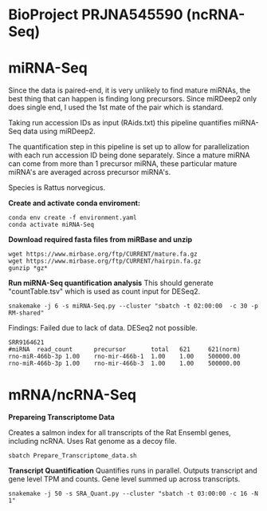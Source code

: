 # BioProject PRJNA545590 (ncRNA-Seq)

# miRNA-Seq 
Since the data is paired-end, it is very unlikely to find mature miRNAs, the best thing that can happen is finding long precursors. Since miRDeep2 only does single end, I used the 1st mate of the pair which is standard.

Taking run accession IDs as input (RAids.txt) this pipeline quantifies miRNA-Seq data using miRDeep2.

The quantification step in this pipeline is set up to allow for parallelization with each run accession ID being done separately. Since a mature miRNA can come from more than 1 precursor miRNA, these particular mature miRNA's are averaged across precursor miRNA's. 

Species is Rattus norvegicus.


**Create and activate conda enviroment:**
```
conda env create -f environment.yaml
conda activate miRNA-Seq
```

**Download required fasta files from miRBase and unzip**
```
wget https://www.mirbase.org/ftp/CURRENT/mature.fa.gz
wget https://www.mirbase.org/ftp/CURRENT/hairpin.fa.gz
gunzip *gz*
```


**Run miRNA-Seq quantification analysis**
This should generate "countTable.tsv" which is used as count input for DESeq2.

```
snakemake -j 6 -s miRNA-Seq.py --cluster "sbatch -t 02:00:00  -c 30 -p RM-shared"
```
Findings: Failed due to lack of data. DESeq2 not possible.
```
SRR9164621
#miRNA  read_count      precursor       total   621     621(norm)
rno-miR-466b-3p 1.00    rno-mir-466b-1  1.00    1.00    500000.00
rno-miR-466b-3p 1.00    rno-mir-466b-3  1.00    1.00    500000.00
```



# mRNA/ncRNA-Seq

**Prepareing Transcriptome Data**

Creates a salmon index for all transcripts of the Rat Ensembl genes, including ncRNA. Uses Rat genome as a decoy file. 
```
sbatch Prepare_Transcriptome_data.sh
```

**Transcript Quantification**
Quantifies runs in parallel. Outputs transcript and gene level TPM and counts. Gene level summed up across transcripts.
```
snakemake -j 50 -s SRA_Quant.py --cluster "sbatch -t 03:00:00 -c 16 -N 1"
```
